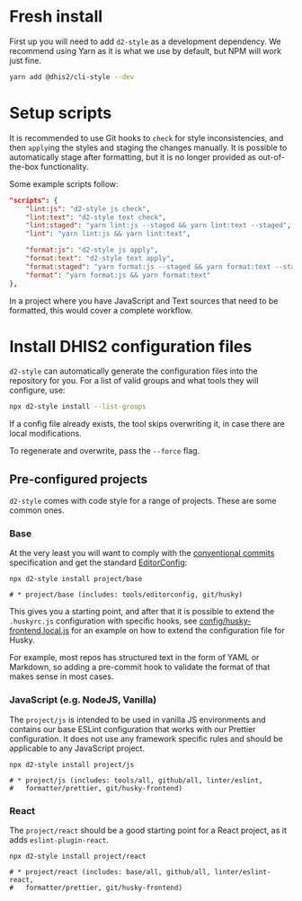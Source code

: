 # Fresh install

First up you will need to add `d2-style` as a development dependency. We
recommend using Yarn as it is what we use by default, but NPM will work
just fine.

```bash
yarn add @dhis2/cli-style --dev
```

# Setup scripts

It is recommended to use Git hooks to `check` for style inconsistencies,
and then `apply`ing the styles and staging the changes manually. It is
possible to automatically stage after formatting, but it is no longer
provided as out-of-the-box functionality.

Some example scripts follow:

```json
"scripts": {
    "lint:js": "d2-style js check",
    "lint:text": "d2-style text check",
    "lint:staged": "yarn lint:js --staged && yarn lint:text --staged",
    "lint": "yarn lint:js && yarn lint:text",

    "format:js": "d2-style js apply",
    "format:text": "d2-style text apply",
    "format:staged": "yarn format:js --staged && yarn format:text --staged",
    "format": "yarn format:js && yarn format:text"
},
```

In a project where you have JavaScript and Text sources that need to be
formatted, this would cover a complete workflow.

# Install DHIS2 configuration files

`d2-style` can automatically generate the configuration files into the
repository for you. For a list of valid groups and what tools they will
configure, use:

```bash
npx d2-style install --list-groups
```

If a config file already exists, the tool skips overwriting it, in case
there are local modifications.

To regenerate and overwrite, pass the `--force` flag.

## Pre-configured projects

`d2-style` comes with code style for a range of projects. These are some
common ones.

### Base

At the very least you will want to comply with the [conventional
commits](https://www.conventionalcommits.org/en/v1.0.0/#summary)
specification and get the standard
[EditorConfig](https://editorconfig.org/):

```
npx d2-style install project/base

# * project/base (includes: tools/editorconfig, git/husky)
```

This gives you a starting point, and after that it is possible to extend
the `.huskyrc.js` configuration with specific hooks, see
[config/husky-frontend.local.js](config/husky-frontend.local.js) for an
example on how to extend the configuration file for Husky.

For example, most repos has structured text in the form of YAML or
Markdown, so adding a pre-commit hook to validate the format of that
makes sense in most cases.

### JavaScript (e.g. NodeJS, Vanilla)

The `project/js` is intended to be used in vanilla JS environments and
contains our base ESLint configuration that works with our Prettier
configuration. It does not use any framework specific rules and should
be applicable to any JavaScript project.

```
npx d2-style install project/js

# * project/js (includes: tools/all, github/all, linter/eslint,
#   formatter/prettier, git/husky-frontend)
```

### React

The `project/react` should be a good starting point for a React project,
as it adds `eslint-plugin-react`.

```
npx d2-style install project/react

# * project/react (includes: base/all, github/all, linter/eslint-react,
#   formatter/prettier, git/husky-frontend)
```
